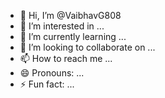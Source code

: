 - 👋 Hi, I’m @VaibhavG808
- 👀 I’m interested in ...
- 🌱 I’m currently learning ...
- 💞️ I’m looking to collaborate on ...
- 📫 How to reach me ...
- 😄 Pronouns: ...
- ⚡ Fun fact: ...

<!---
vghatmal/vghatmal is a ✨ special ✨ repository because its `README.md` (this file) appears on your GitHub profile.
You can click the Preview link to take a look at your changes.
--->
